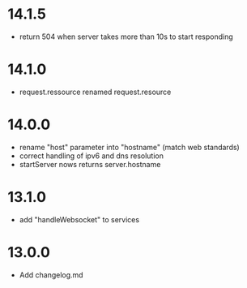 # 14.1.5

- return 504 when server takes more than 10s to start responding

# 14.1.0

- request.ressource renamed request.resource

# 14.0.0

- rename "host" parameter into "hostname" (match web standards)
- correct handling of ipv6 and dns resolution
- startServer nows returns server.hostname

# 13.1.0

- add "handleWebsocket" to services

# 13.0.0

- Add changelog.md
